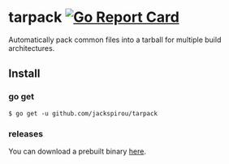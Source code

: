 # tarpack [![Go Report Card](http://goreportcard.com/badge/jackspirou/tarpack)](http://goreportcard.com/report/jackspirou/tarpack)
Automatically pack common files into a tarball for multiple build architectures.

## Install
### go get
`$ go get -u github.com/jackspirou/tarpack`

### releases
You can download a prebuilt binary [here](https://github.com/jackspirou/tarpack/releases).
